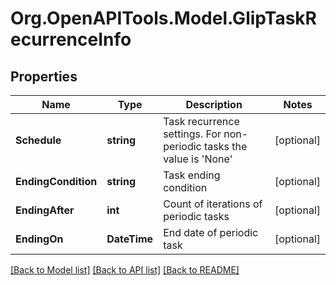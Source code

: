 
# Org.OpenAPITools.Model.GlipTaskRecurrenceInfo

## Properties

Name | Type | Description | Notes
------------ | ------------- | ------------- | -------------
**Schedule** | **string** | Task recurrence settings. For non-periodic tasks the value is &#39;None&#39; | [optional] 
**EndingCondition** | **string** | Task ending condition | [optional] 
**EndingAfter** | **int** | Count of iterations of periodic tasks | [optional] 
**EndingOn** | **DateTime** | End date of periodic task | [optional] 

[[Back to Model list]](../README.md#documentation-for-models)
[[Back to API list]](../README.md#documentation-for-api-endpoints)
[[Back to README]](../README.md)

